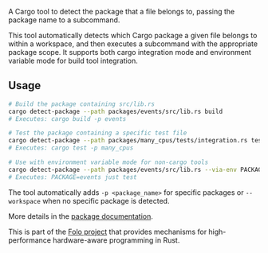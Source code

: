 A Cargo tool to detect the package that a file belongs to, passing the package name to a subcommand.

This tool automatically detects which Cargo package a given file belongs to within a workspace, and then executes a subcommand with the appropriate package scope. It supports both cargo integration mode and environment variable mode for build tool integration.

## Usage

```bash
# Build the package containing src/lib.rs
cargo detect-package --path packages/events/src/lib.rs build
# Executes: cargo build -p events

# Test the package containing a specific test file  
cargo detect-package --path packages/many_cpus/tests/integration.rs test
# Executes: cargo test -p many_cpus

# Use with environment variable mode for non-cargo tools
cargo detect-package --path packages/events/src/lib.rs --via-env PACKAGE just test
# Executes: PACKAGE=events just test
```

The tool automatically adds `-p <package_name>` for specific packages or `--workspace` when no specific package is detected.

More details in the [package documentation](https://docs.rs/cargo-detect-package/).

This is part of the [Folo project](https://github.com/folo-rs/folo) that provides mechanisms for
high-performance hardware-aware programming in Rust.
